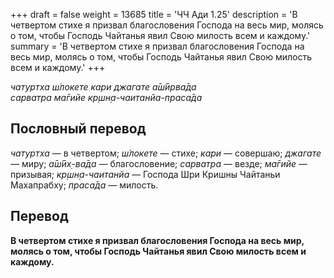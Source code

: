 +++
draft = false
weight = 13685
title = 'ЧЧ Ади 1.25'
description = 'В четвертом стихе я призвал благословения Господа на весь мир, молясь о том, чтобы Господь Чайтанья явил Свою милость всем и каждому.'
summary = 'В четвертом стихе я призвал благословения Господа на весь мир, молясь о том, чтобы Господь Чайтанья явил Свою милость всем и каждому.'
+++

_чатуртха ш́локете кари джагате а̄ш́ӣрва̄да  
сарватра ма̄гийе кр̣шн̣а-чаитанйа-праса̄да_

## Пословный перевод

_чатуртха_ — в четвертом; _ш́локете_ — стихе; _кари_ — совершаю; _джагате_ — миру; _а̄ш́ӣх̣_\-_ва̄да_ — благословение; _сарватра_ — везде; _ма̄гийе_ — призывая; _кр̣шн̣а_\-_чаитанйа_ — Господа Шри Кришны Чайтаньи Махапрабху; _праса̄да_ — милость.

## Перевод

**В четвертом стихе я призвал благословения Господа на весь мир, молясь о том, чтобы Господь Чайтанья явил Свою милость всем и каждому.**
